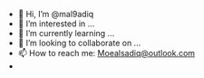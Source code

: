 - 👋 Hi, I’m @mal9adiq
- 👀 I’m interested in ...
- 🌱 I’m currently learning ...
- 💞️ I’m looking to collaborate on ...
- 📫 How to reach me: Moealsadiq@outlook.com
-

<!---
mal9adiq/mal9adiq is a ✨ special ✨ repository because its `README.md` (this file) appears on your GitHub profile.
You can click the Preview link to take a look at your changes.
--->
